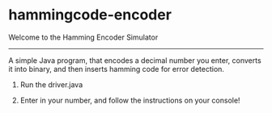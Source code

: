 # hammingcode-encoder

Welcome to the Hamming Encoder Simulator
*****************************************
A simple Java program, that encodes a decimal number you enter, converts it into binary, and then inserts hamming code for error detection. 


1. Run the driver.java

2. Enter in your number, and follow the instructions on your console!



